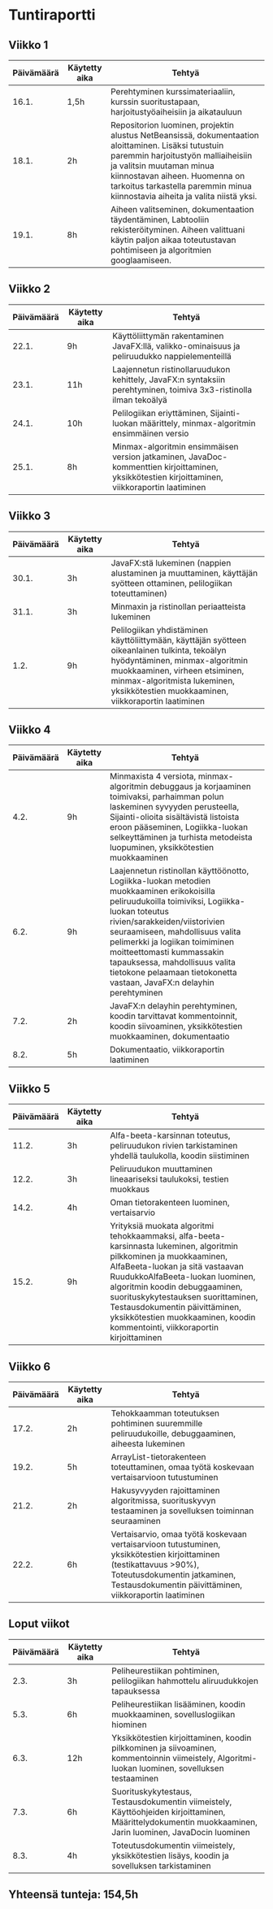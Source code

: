 # Tuntiraportti

## Viikko 1

Päivämäärä       | Käytetty aika | Tehtyä |
-----------|------|--------|
16.1. | 1,5h | Perehtyminen kurssimateriaaliin, kurssin suoritustapaan, harjoitustyöaiheisiin ja aikatauluun |
18.1. | 2h   | Repositorion luominen, projektin alustus NetBeansissä, dokumentaation aloittaminen. Lisäksi tutustuin paremmin harjoitustyön malliaiheisiin ja valitsin muutaman minua kiinnostavan aiheen. Huomenna on tarkoitus tarkastella paremmin minua kiinnostavia aiheita ja valita niistä yksi. |
19.1. | 8h   | Aiheen valitseminen, dokumentaation täydentäminen, Labtooliin rekisteröityminen. Aiheen valittuani käytin paljon aikaa toteutustavan pohtimiseen ja algoritmien googlaamiseen. |


## Viikko 2

Päivämäärä       | Käytetty aika | Tehtyä |
-----------|------|--------|
22.1. | 9h | Käyttöliittymän rakentaminen JavaFX:llä, valikko-ominaisuus ja peliruudukko nappielementeillä |
23.1. | 11h | Laajennetun ristinollaruudukon kehittely, JavaFX:n syntaksiin perehtyminen, toimiva 3x3-ristinolla ilman tekoälyä |
24.1. | 10h   | Pelilogiikan eriyttäminen, Sijainti-luokan määrittely, minmax-algoritmin ensimmäinen versio |
25.1. | 8h   | Minmax-algoritmin ensimmäisen version jatkaminen, JavaDoc-kommenttien kirjoittaminen, yksikkötestien kirjoittaminen, viikkoraportin laatiminen |


## Viikko 3

Päivämäärä       | Käytetty aika | Tehtyä |
-----------|------|--------|
30.1. | 3h | JavaFX:stä lukeminen (nappien alustaminen ja muuttaminen, käyttäjän syötteen ottaminen, pelilogiikan toteuttaminen) |
31.1. | 3h | Minmaxin ja ristinollan periaatteista lukeminen |
1.2. | 9h   | Pelilogiikan yhdistäminen käyttöliittymään, käyttäjän syötteen oikeanlainen tulkinta, tekoälyn hyödyntäminen, minmax-algoritmin muokkaaminen, virheen etsiminen, minmax-algoritmista lukeminen, yksikkötestien muokkaaminen, viikkoraportin laatiminen |


## Viikko 4

Päivämäärä       | Käytetty aika | Tehtyä |
-----------|------|--------|
4.2. | 9h | Minmaxista 4 versiota, minmax-algoritmin debuggaus ja korjaaminen toimivaksi, parhaimman polun laskeminen syvyyden perusteella, Sijainti-olioita sisältävistä listoista eroon pääseminen, Logiikka-luokan selkeyttäminen ja turhista metodeista luopuminen, yksikkötestien muokkaaminen |
6.2. | 9h | Laajennetun ristinollan käyttöönotto, Logiikka-luokan metodien muokkaaminen erikokoisilla peliruudukoilla toimiviksi, Logiikka-luokan toteutus rivien/sarakkeiden/viistorivien seuraamiseen, mahdollisuus valita pelimerkki ja logiikan toimiminen moitteettomasti kummassakin tapauksessa, mahdollisuus valita tietokone pelaamaan tietokonetta vastaan, JavaFX:n delayhin perehtyminen |
7.2. | 2h   | JavaFX:n delayhin perehtyminen, koodin tarvittavat kommentoinnit, koodin siivoaminen, yksikkötestien muokkaaminen, dokumentaatio |
8.2. | 5h   | Dokumentaatio, viikkoraportin laatiminen |


## Viikko 5

Päivämäärä       | Käytetty aika | Tehtyä |
-----------|------|--------|
11.2. | 3h | Alfa-beeta-karsinnan toteutus, peliruudukon rivien tarkistaminen yhdellä taulukolla, koodin siistiminen |
12.2. | 3h | Peliruudukon muuttaminen lineaariseksi taulukoksi, testien muokkaus |
14.2. | 4h   | Oman tietorakenteen luominen, vertaisarvio |
15.2. | 9h   | Yrityksiä muokata algoritmi tehokkaammaksi, alfa-beeta-karsinnasta lukeminen, algoritmin pilkkominen ja muokkaaminen, AlfaBeeta-luokan ja sitä vastaavan RuudukkoAlfaBeeta-luokan luominen, algoritmin koodin debuggaaminen, suorituskykytestauksen suorittaminen, Testausdokumentin päivittäminen, yksikkötestien muokkaaminen, koodin kommentointi, viikkoraportin kirjoittaminen |


## Viikko 6

Päivämäärä       | Käytetty aika | Tehtyä |
-----------|------|--------|
17.2. | 2h | Tehokkaamman toteutuksen pohtiminen suuremmille peliruudukoille, debuggaaminen, aiheesta lukeminen |
19.2. | 5h | ArrayList-tietorakenteen toteuttaminen, omaa työtä koskevaan vertaisarvioon tutustuminen |
21.2. | 2h   | Hakusyvyyden rajoittaminen algoritmissa, suorituskyvyn testaaminen ja sovelluksen toiminnan seuraaminen |
22.2. | 6h   | Vertaisarvio, omaa työtä koskevaan vertaisarvioon tutustuminen, yksikkötestien kirjoittaminen (testikattavuus >90%), Toteutusdokumentin jatkaminen, Testausdokumentin päivittäminen, viikkoraportin laatiminen |

## Loput viikot

Päivämäärä       | Käytetty aika | Tehtyä |
-----------|------|--------|
2.3. | 3h | Peliheurestiikan pohtiminen, pelilogiikan hahmottelu aliruudukkojen tapauksessa |
5.3. | 6h | Peliheurestiikan lisääminen, koodin muokkaaminen, sovelluslogiikan hiominen |
6.3. | 12h   | Yksikkötestien kirjoittaminen, koodin pilkkominen ja siivoaminen, kommentoinnin viimeistely, Algoritmi-luokan luominen, sovelluksen testaaminen |
7.3. | 6h   | Suorituskykytestaus, Testausdokumentin viimeistely, Käyttöohjeiden kirjoittaminen, Määrittelydokumentin muokkaaminen, Jarin luominen, JavaDocin luominen |
8.3. | 4h   | Toteutusdokumentin viimeistely, yksikkötestien lisäys, koodin ja sovelluksen tarkistaminen |

## Yhteensä tunteja: 154,5h
